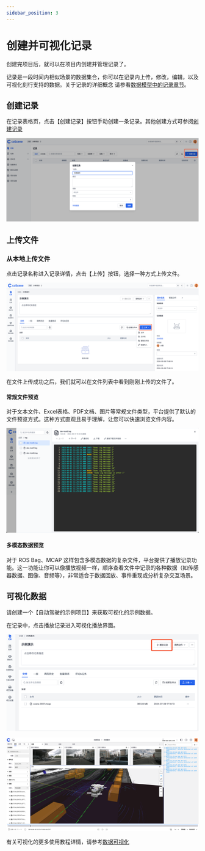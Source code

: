 ```yaml
---
sidebar_position: 3
---
```


# 创建并可视化记录

创建完项目后，就可以在项目内创建并管理记录了。

记录是一段时间内相似场景的数据集合，你可以在记录内上传，修改，编辑，以及可视化刻行支持的数据。关于记录的详细概念 请参看[数据模型中的记录章节](../developers/concepts/1-data-models.md#记录-record)。

## 创建记录

在记录表格页，点击【创建记录】按钮手动创建一条记录。其他创建方式可参阅[创建记录](../collaboration/record/2-create-record.md)

![create-record-modal](./img/2-3-create-record-modal.png)

## 上传文件

### 从本地上传文件

点击记录名称进入记录详情，点击【上传】按钮，选择一种方式上传文件。

![select-upload-means](./img/2-3-select-upload-means.png)

在文件上传成功之后，我们就可以在文件列表中看到刚刚上传的文件了。

#### 常规文件预览

对于文本文件、Excel表格、PDF文档、图片等常规文件类型，平台提供了默认的文件预览方式。这种方式直观且易于理解，让您可以快速浏览文件内容。

![preview-common-files](./img/2-3-preview-common-files.png)

#### 多模态数据预览

对于 ROS Bag、MCAP 这样包含多模态数据的复杂文件，平台提供了播放记录功能。这一功能让你可以像播放视频一样，顺序查看文件中记录的各种数据（如传感器数据、图像、音频等），非常适合于数据回放、事件重现或分析复杂交互场景。

## 可视化数据

请创建一个【自动驾驶的示例项目】来获取可视化的示例数据。

在记录中，点击播放记录进入可视化播放界面。

![select-play-record](./img/2-3-select-play-record.png)

![view-3d](./img/2-3-view-3d.png)

有关可视化的更多使用教程详情，请参考[数据可视化](../viz/1-about-viz.md)
